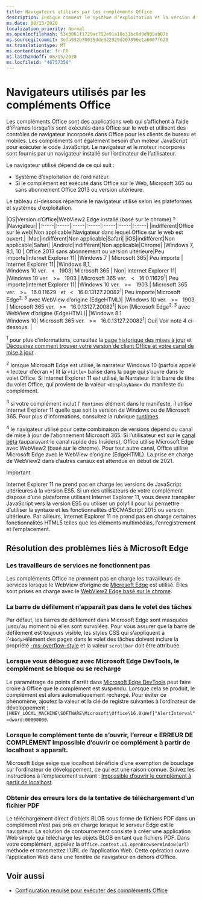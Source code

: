```yaml
---
title: Navigateurs utilisés par les compléments Office
description: Indique comment le système d’exploitation et la version d’Office déterminent le navigateur utilisé par les compléments Office.
ms.date: 08/13/2020
localization_priority: Normal
ms.openlocfilehash: 53e3061f1729ac792e91a10e31bc9d0d908ab07b
ms.sourcegitcommit: 3efa932b70035dde922929d207896e1a6007f620
ms.translationtype: MT
ms.contentlocale: fr-FR
ms.lasthandoff: 08/15/2020
ms.locfileid: "46757358"
---
```

# <a name="browsers-used-by-office-add-ins"></a>Navigateurs utilisés par les compléments Office

Les compléments Office sont des applications web qui s’affichent à l’aide d’iFrames lorsqu’ils sont exécutés dans Office sur le web et utilisent des contrôles de navigateur incorporés dans Office pour les clients de bureau et mobiles. Les compléments ont également besoin d’un moteur JavaScript pour exécuter le code JavaScript. Le navigateur et le moteur incorporés sont fournis par un navigateur installé sur l’ordinateur de l’utilisateur.

Le navigateur utilisé dépend de ce qui suit :

- Système d’exploitation de l’ordinateur.
- Si le complément est exécuté dans Office sur le Web, Microsoft 365 ou sans abonnement Office 2013 ou version ultérieure.

Le tableau ci-dessous répertorie le navigateur utilisé selon les plateformes et systèmes d’exploitation.

|OS|Version d’Office|WebView2 Edge installé (basé sur le chrome) ?|Navigateur|
|:-----|:-----|:-----|:-----|:-----|:-----|:-----|
|indifférent|Office sur le web|Non applicable|Navigateur dans lequel Office sur le web est ouvert.|
|Mac|indifférent|Non applicable|Safari|
|iOS|indifférent|Non applicable|Safari|
|Android|indifférent|Non applicable|Chrome|
|Windows 7, 8,1, 10 | Office 2013 sans abonnement ou version ultérieure|Peu importe|Internet Explorer 11|
|Windows 7 | Microsoft 365| Peu importe | Internet Explorer 11|
|Windows 8,1,<br>Windows 10 ver. &nbsp; < &nbsp; 1903| Microsoft 365 | Non| Internet Explorer 11|
|Windows 10 ver. &nbsp; >= &nbsp; 1903 | Microsoft 365 ver. &nbsp; < &nbsp; 16.0.11629<sup>1</sup>| Peu importe|Internet Explorer 11|
|Windows 10 ver. &nbsp; >= &nbsp; 1903 | Microsoft 365 ver. &nbsp; >= &nbsp; 16.0.11629 &nbsp; _et_ &nbsp; < &nbsp; 16.0.13127.20082<sup>1</sup>| Peu importe|Microsoft Edge<sup>2, 3</sup> avec WebView d’origine (EdgeHTML)|
|Windows 10 ver. &nbsp; >= &nbsp; 1903 | Microsoft 365 ver. &nbsp; >= &nbsp; 16.0.13127.20082<sup>1</sup>| Non |Microsoft Edge<sup>2, 3</sup> avec WebView d’origine (EdgeHTML)|
|Windows 8.1<br>Windows 10| Microsoft 365 ver. &nbsp; >= &nbsp; 16.0.13127.20082<sup>1</sup>| Oui|  Voir note 4 ci-dessous. |

<sup>1</sup> pour plus d’informations, consultez la [page historique des mises à jour](/officeupdates/update-history-office365-proplus-by-date) et [Découvrez comment trouver votre version de client Office et votre canal de mise à jour](https://support.office.com/article/What-version-of-Office-am-I-using-932788b8-a3ce-44bf-bb09-e334518b8b19) .

<sup>2</sup> lorsque Microsoft Edge est utilisé, le narrateur Windows 10 (parfois appelé « lecteur d’écran ») lit la `<title>` balise dans la page qui s’ouvre dans le volet Office. Si Internet Explorer 11 est utilisé, le Narrateur lit la barre de titre du volet Office, qui provient de la valeur `<DisplayName>` du manifeste du complément.

<sup>3</sup> si votre complément inclut l' `Runtimes` élément dans le manifeste, il utilise Internet Explorer 11 quelle que soit la version de Windows ou de Microsoft 365. Pour plus d’informations, consultez la rubrique [runtimes](../reference/manifest/runtimes.md).

<sup>4</sup> le navigateur utilisé pour cette combinaison de versions dépend du canal de mise à jour de l’abonnement Microsoft 365. Si l’utilisateur est sur le [canal bêta](https://insider.office.com/join/windows) (auparavant le canal rapide des Insiders), Office utilise Microsoft Edge avec WebView2 (basé sur le chrome). Pour tout autre canal, Office utilise Microsoft Edge avec le WebView d’origine (EdgeHTML). La prise en charge de WebView2 dans d’autres canaux est attendue en début de 2021.
> [!IMPORTANT]
> Internet Explorer 11 ne prend pas en charge les versions de JavaScript ultérieures à la version ES5. Si un des utilisateurs de votre complément dispose d’une plateforme utilisant Internet Explorer 11, vous devez transpiler JavaScript vers la version ES5 ou utiliser un polyfill pour lui permettre d’utiliser la syntaxe et les fonctionnalités d’ECMAScript 2015 ou version ultérieure. Par ailleurs, Internet Explorer 11 ne prend pas en charge certaines fonctionnalités HTML5 telles que les éléments multimédias, l’enregistrement et l’emplacement.

## <a name="troubleshooting-microsoft-edge-issues"></a>Résolution des problèmes liés à Microsoft Edge

### <a name="service-workers-are-not-working"></a>Les travailleurs de services ne fonctionnent pas

Les compléments Office ne prennent pas en charge les travailleurs de services lorsque le WebView d’origine de [Microsoft Edge](/microsoft-edge/hosting/webview) est utilisé. Elles sont prises en charge avec le [WebView2 Edge basé sur le chrome](/microsoft-edge/hosting/webview2).

### <a name="scroll-bar-does-not-appear-in-task-pane"></a>La barre de défilement n’apparaît pas dans le volet des tâches

Par défaut, les barres de défilement dans Microsoft Edge sont masquées jusqu’au moment où elles sont survolées. Pour vous assurer que la barre de défilement est toujours visible, les styles CSS qui s’appliquent à l’`<body>`élément des pages dans le volet des tâches doivent inclure la propriété [-ms-overflow-style](https://developer.mozilla.org/docs/Web/CSS/-ms-overflow-style) et la valeur `scrollbar` doit être attribuée. 

### <a name="when-debugging-with-the-microsoft-edge-devtools-the-add-in-crashes-or-reloads"></a>Lorsque vous déboguez avec Microsoft Edge DevTools, le complément se bloque ou se recharge

Le paramétrage de points d'arrêt dans [Microsoft Edge DevTools](https://www.microsoft.com/p/microsoft-edge-devtools-preview/9mzbfrmz0mnj?rtc=1&activetab=pivot%3Aoverviewtab) peut faire croire à Office que le complément est suspendu. Lorsque cela se produit, le complément est alors automatiquement rechargé. Pour éviter ce phénomène, ajoutez la valeur et la clé de registre suivantes à l’ordinateur de développement : `[HKEY_LOCAL_MACHINE\SOFTWARE\Microsoft\Office\16.0\Wef]"AlertInterval"=dword:00000000`.

### <a name="when-the-add-in-tries-to-open-get-add-in-error-we-cant-open-this-add-in-from-the-localhost-error"></a>Lorsque le complément tente de s’ouvrir, l’erreur « ERREUR DE COMPLÉMENT Impossible d’ouvrir ce complément à partir de localhost » apparaît.

Microsoft Edge exige que localhost bénéficie d’une exemption de bouclage sur l’ordinateur de développement, ce qui est une raison connue. Suivez les instructions à l’emplacement suivant : [Impossible d’ouvrir le complément à partir de localhost](/office/troubleshoot/error-messages/cannot-open-add-in-from-localhost).

### <a name="get-errors-trying-to-download-a-pdf-file"></a>Obtenir des erreurs lors de la tentative de téléchargement d’un fichier PDF

Le téléchargement direct d’objets BLOB sous forme de fichiers PDF dans un complément n’est pas pris en charge lorsque le serveur Edge est le navigateur. La solution de contournement consiste à créer une application Web simple qui télécharge les objets BLOB en tant que fichiers PDF. Dans votre complément, appelez la `Office.context.ui.openBrowserWindow(url)` méthode et transmettez l’URL de l’application Web. Cette opération ouvre l’application Web dans une fenêtre de navigateur en dehors d’Office.

## <a name="see-also"></a>Voir aussi

- [Configuration requise pour exécuter des compléments Office](requirements-for-running-office-add-ins.md)
